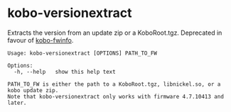 # kobo-versionextract
Extracts the version from an update zip or a KoboRoot.tgz. Deprecated in favour of [kobo-fwinfo](../kobo-fwinfo/).

````
Usage: kobo-versionextract [OPTIONS] PATH_TO_FW

Options:
  -h, --help   show this help text

PATH_TO_FW is either the path to a KoboRoot.tgz, libnickel.so, or a kobo update zip.
Note that kobo-versionextract only works with firmware 4.7.10413 and later.
````